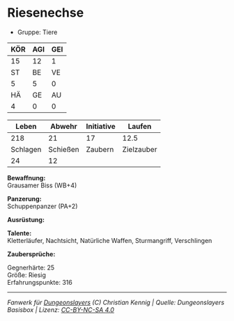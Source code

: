 # Riesenechse  
- Gruppe: Tiere  

| KÖR | AGI | GEI |  
| --- | --- | --- |  
| 15  | 12  | 1   |
| ST  | BE  | VE  |  
| 5   | 5   | 0   |
| HÄ  | GE  | AU  |  
| 4   | 0   | 0   |


| Leben    | Abwehr   | Initiative | Laufen     |
| -------- | -------- | ---------- | ---------- |
| 218      | 21       | 17         | 12.5       |
| Schlagen | Schießen | Zaubern    | Zielzauber |
| 24       | 12       |            |            |

**Bewaffnung:**  
Grausamer Biss (WB+4)

**Panzerung:**  
Schuppenpanzer (PA+2)

**Ausrüstung:**  


**Talente:**  
Kletterläufer, Nachtsicht, Natürliche Waffen, Sturmangriff, Verschlingen

**Zaubersprüche:**  


Gegnerhärte: 25  
Größe: Riesig  
Erfahrungspunkte: 316  



___
*Fanwerk für [Dungeonslayers](https://www.dungeonslayers.net/) (C) Christian Kennig | Quelle: Dungeonslayers Basisbox | Lizenz: [CC-BY-NC-SA 4.0](https://creativecommons.org/licenses/by-nc-sa/4.0/deed.de)*